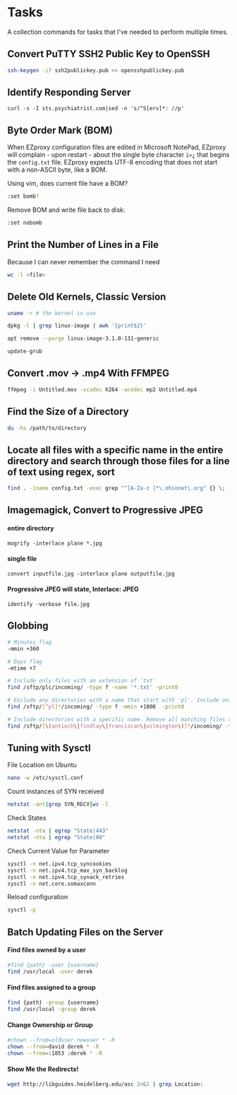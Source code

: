 Tasks
=====
A collection commands for tasks that I've needed to perform multiple times.

## Convert PuTTY SSH2 Public Key to OpenSSH

```bash
ssh-keygen -if ssh2publickey.pub >> opensshpublickey.pub
```

## Identify Responding Server
```
curl -s -I sts.psychiatrist.com|sed -n 's/^S[erv]*: //p'
```

## Byte Order Mark (BOM)

When EZproxy configuration files are edited in Microsoft NotePad, EZproxy will complain - upon restart - about the single byte character `ï»¿` that begins the `config.txt` file. EZproxy expects UTF-8 encoding that does not start with a non-ASCII byte, like a BOM.

Using vim, does current file have a BOM?

```bash
:set bomb?
```

Remove BOM and write file back to disk:

```bash
:set nobomb
```

## Print the Number of Lines in a File

Because I can never remember the command I need

```bash
wc -l <file>
```

## Delete Old Kernels, Classic Version

```bash
uname -r # the kernel in use
```

```bash
dpkg -l | grep linux-image | awk '{print$2}'
```

```bash
apt remove --purge linux-image-3.1.0-131-generic
```

```bash
update-grub
```

## Convert .mov -> .mp4 With FFMPEG

```bash
ffmpeg -i Untitled.mov -vcodec h264 -acodec mp2 Untitled.mp4
```

## Find the Size of a Directory

```bash
du -hs /path/to/directory
```

## Locate all files with a specific name in the entire directory and search through those files for a line of text using regex, sort

```bash
find . -iname config.txt -exec grep "^[A-Za-z ]*\.ohionet\.org" {} \; -print | grep Name | sort
```

## Imagemagick, Convert to Progressive JPEG

#### entire directory
`mogrify -interlace plane *.jpg`

#### single file
`convert inputfile.jpg -interlace plane outputfile.jpg`

#### Progressive JPEG will state, Interlace: JPEG
`identify -verbose file.jpg`


## Globbing

```bash
# Minutes flag
-mmin +360

# Days flag
-mtime +7

# Include only files with an extension of 'txt'
find /sftp/plc/incoming/ -type f -name '*.txt' -print0

# Exclude any directories with a name that start with 'pl'. Include only files older than 30 hours.
find /sftp/[^pl]*/incoming/ -type f -mmin +1800  -print0

# Include directories with a specific name. Remove all matching files that are older than 30 hours.
find /sftp/[\(antioch\|findlay\|franciscan\|wilmington\)]*/incoming/ -type f -mmin +1800  -print0 | xargs -r0 rm --
```

## Tuning with Sysctl

File Location on Ubuntu

```bash
nano -w /etc/sysctl.conf
```

Count instances of SYN received

```bash
netstat -ant|grep SYN_RECV|wc -l
```

Check States
```bash
netstat -nta | egrep "State|443"
netstat -nta | egrep "State|80"
```

Check Current Value for Parameter

```bash
sysctl -n net.ipv4.tcp_syncookies
sysctl -n net.ipv4.tcp_max_syn_backlog
sysctl -n net.ipv4.tcp_synack_retries
sysctl -n net.core.somaxconn
```

Reload configuration

```bash
sysctl -p
```

## Batch Updating Files on the Server

#### Find files owned by a user

```bash
#find {path} -user {username}
find /usr/local -user derek
```

#### Find files assigned to a group

```bash
find {path} -group {username}
find /usr/local -group derek
```

#### Change Ownership or Group

```bash
#chown --from=olduser newuser * -R
chown --from=david derek * -R
chown --from=:1053 :derek * -R
```

#### Show Me the Redirects!

```bash
wget http://libguides.heidelberg.edu/asc 2>&1 | grep Location:
```
